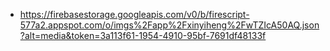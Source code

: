 - https://firebasestorage.googleapis.com/v0/b/firescript-577a2.appspot.com/o/imgs%2Fapp%2Fxinyiheng%2FwTZIcA50AQ.json?alt=media&token=3a113f61-1954-4910-95bf-7691df48133f
